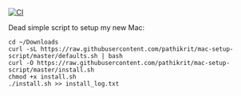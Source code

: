 [![CI](https://github.com/pathikrit/mac-setup-script/actions/workflows/ci.yml/badge.svg)](https://github.com/pathikrit/mac-setup-script/actions/workflows/ci.yml)

Dead simple script to setup my new Mac:
```shell
cd ~/Downloads
curl -sL https://raw.githubusercontent.com/pathikrit/mac-setup-script/master/defaults.sh | bash
curl -O https://raw.githubusercontent.com/pathikrit/mac-setup-script/master/install.sh
chmod +x install.sh
./install.sh >> install_log.txt
```
